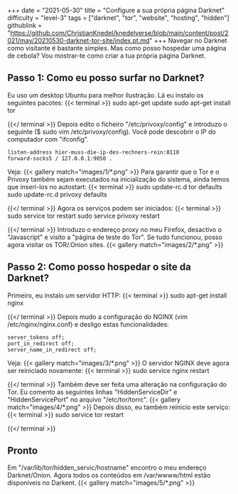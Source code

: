 +++
date = "2021-05-30"
title = "Configure a sua própria página Darknet"
difficulty = "level-3"
tags = ["darknet", "tor", "website", "hosting", "hidden"]
githublink = "https://github.com/ChristianKnedel/knedelverse/blob/main/content/post/2021/may/20210530-darknet-tor-site/index.pt.md"
+++
Navegar no Darknet como visitante é bastante simples. Mas como posso hospedar uma página de cebola? Vou mostrar-te como criar a tua própria página Darknet.
## Passo 1: Como eu posso surfar no Darknet?
Eu uso um desktop Ubuntu para melhor ilustração. Lá eu instalo os seguintes pacotes:
{{< terminal >}}
sudo apt-get update
sudo apt-get install tor 

{{</ terminal >}}
Depois edito o ficheiro "/etc/privoxy/config" e introduzo o seguinte ($ sudo vim /etc/privoxy/config). Você pode descobrir o IP do computador com "ifconfig".
```
listen-address hier-muss-die-ip-des-rechners-rein:8118
forward-socks5 / 127.0.0.1:9050 .

```
Veja:
{{< gallery match="images/1/*.png" >}}
Para garantir que o Tor e o Privoxy também sejam executados na inicialização do sistema, ainda temos que inseri-los no autostart:
{{< terminal >}}
sudo update-rc.d tor defaults
sudo update-rc.d privoxy defaults

{{</ terminal >}}
Agora os serviços podem ser iniciados:
{{< terminal >}}
sudo service tor restart
sudo service privoxy restart

{{</ terminal >}}
Introduzo o endereço proxy no meu Firefox, desactivo o "Javascript" e visito a "página de teste do Tor". Se tudo funcionou, posso agora visitar os TOR/.Onion sites.
{{< gallery match="images/2/*.png" >}}

## Passo 2: Como posso hospedar o site da Darknet?
Primeiro, eu instalo um servidor HTTP:
{{< terminal >}}
sudo apt-get install nginx

{{</ terminal >}}
Depois mudo a configuração do NGINX (vim /etc/nginx/nginx.conf) e desligo estas funcionalidades:
```
server_tokens off;
port_in_redirect off;
server_name_in_redirect off;

```
Veja:
{{< gallery match="images/3/*.png" >}}
O servidor NGINX deve agora ser reiniciado novamente:
{{< terminal >}}
sudo service nginx restart

{{</ terminal >}}
Também deve ser feita uma alteração na configuração do Tor. Eu comento as seguintes linhas "HiddenServiceDir" e "HiddenServicePort" no arquivo "/etc/tor/torrc".
{{< gallery match="images/4/*.png" >}}
Depois disso, eu também reinicio este serviço:
{{< terminal >}}
sudo service tor restart

{{</ terminal >}}

## Pronto
Em "/var/lib/tor/hidden_servic/hostname" encontro o meu endereço Darknet/Onion. Agora todos os conteúdos em /var/wwww/html estão disponíveis no Darkent.
{{< gallery match="images/5/*.png" >}}